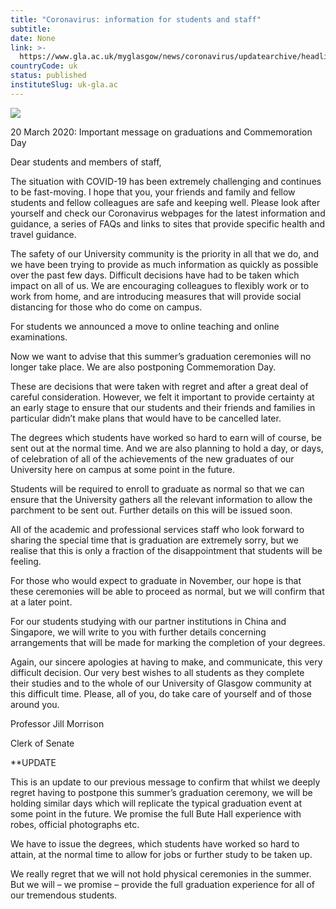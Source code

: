 ```yaml
---
title: "Coronavirus: information for students and staff"
subtitle: 
date: None
link: >-
  https://www.gla.ac.uk/myglasgow/news/coronavirus/updatearchive/headline_716441_en.html
countryCode: uk
status: published
instituteSlug: uk-gla.ac
---
```

![](https://www.gla.ac.uk/3t4/img/hd_hi.png)

20 March 2020: Important message on graduations and Commemoration Day

Dear students and members of staff,

The situation with COVID-19 has been extremely challenging and continues to be fast-moving. I hope that you, your friends and family and fellow students and fellow colleagues are safe and keeping well. Please look after yourself and check our Coronavirus webpages for the latest information and guidance, a series of FAQs and links to sites that provide specific health and travel guidance.

The safety of our University community is the priority in all that we do, and we have been trying to provide as much information as quickly as possible over the past few days. Difficult decisions have had to be taken which impact on all of us. We are encouraging colleagues to flexibly work or to work from home, and are introducing measures that will provide social distancing for those who do come on campus.

For students we announced a move to online teaching and online examinations.

Now we want to advise that this summer’s graduation ceremonies will no longer take place. We are also postponing Commemoration Day.

These are decisions that were taken with regret and after a great deal of careful consideration. However, we felt it important to provide certainty at an early stage to ensure that our students and their friends and families in particular didn’t make plans that would have to be cancelled later.

The degrees which students have worked so hard to earn will of course, be sent out at the normal time. And we are also planning to hold a day, or days, of celebration of all of the achievements of the new graduates of our University here on campus at some point in the future.

Students will be required to enroll to graduate as normal so that we can ensure that the University gathers all the relevant information to allow the parchment to be sent out. Further details on this will be issued soon.

All of the academic and professional services staff who look forward to sharing the special time that is graduation are extremely sorry, but we realise that this is only a fraction of the disappointment that students will be feeling.

For those who would expect to graduate in November, our hope is that these ceremonies will be able to proceed as normal, but we will confirm that at a later point.

For our students studying with our partner institutions in China and Singapore, we will write to you with further details concerning arrangements that will be made for marking the completion of your degrees.

Again, our sincere apologies at having to make, and communicate, this very difficult decision. Our very best wishes to all students as they complete their studies and to the whole of our University of Glasgow community at this difficult time. Please, all of you, do take care of yourself and of those around you.

Professor Jill Morrison

Clerk of Senate

**UPDATE

This is an update to our previous message to confirm that whilst we deeply regret having to postpone this summer’s graduation ceremony, we will be holding similar days which will replicate the typical graduation event at some point in the future. We promise the full Bute Hall experience with robes, official photographs etc.

We have to issue the degrees, which students have worked so hard to attain, at the normal time to allow for jobs or further study to be taken up.

We really regret that we will not hold physical ceremonies in the summer. But we will – we promise – provide the full graduation experience for all of our tremendous students.